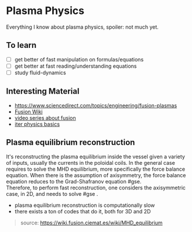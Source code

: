 # Plasma Physics
Everything I know about plasma physics, spoiler: not much yet.

## To learn
- [ ] get better of fast manipulation on formulas/equations
- [ ] get better at fast reading/understanding equations
- [ ] study fluid-dynamics
## Interesting Material
- https://www.sciencedirect.com/topics/engineering/fusion-plasmas
- [Fusion Wiki](https://wiki.fusion.ciemat.es/wiki/Main_Page)
- [video series about fusion](https://www.youtube.com/watch?v=yuNf9jv3Ulg)
- [iter physics basics](https://iopscience.iop.org/issue/0029-5515/47/6)


## Plasma equilibrium reconstruction
It's reconstructing the plasma equilibrium inside the vessel given a variety of inputs, usually the currents in the poloidal coils.
In the general case requires to solve the MHD equilibrium, more specifically the force balance equation. 
When there is the assumption of axisymmetry, the force balance equation reduces to the Grad-Shafranov equation #gse.   
Therefore, to perform fast reconstruction, one considers the axisymmetric case, in 2D, and needs to solve #gse .

- plasma equilibrium reconstruction is computationally slow
- there exists a ton of codes that do it, both for 3D and 2D

> source: https://wiki.fusion.ciemat.es/wiki/MHD_equilibrium